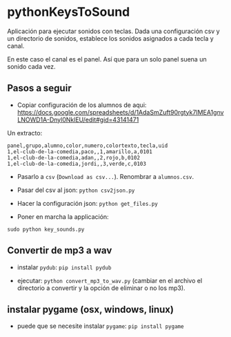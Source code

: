 # pythonKeysToSound

Aplicación para ejecutar sonidos con teclas.
Dada una configuración csv y un directorio de sonidos, establece los sonidos asignados a cada tecla y canal.

En este caso el canal es el panel. Así que para un solo panel suena un sonido cada vez.

## Pasos a seguir

* Copiar configuración de los alumnos de aqui: https://docs.google.com/spreadsheets/d/1AdaSmZuft90rgtyk7IMEA1gnvLNOWD1A-Dnyl0NklEU/edit#gid=43141471

Un extracto:

```
panel,grupo,alumno,color,numero,colortexto,tecla,uid
1,el-club-de-la-comedia,paco,,1,amarillo,a,0101
1,el-club-de-la-comedia,adan,,2,rojo,b,0102
1,el-club-de-la-comedia,jordi,,3,verde,c,0103

```

* Pasarlo a `csv` (`Download as csv...`). Renombrar a `alumnos.csv`.

* Pasar del csv al json:  `python csv2json.py`

* Hacer la configuración json: `python get_files.py`

* Poner en marcha la applicación:

`sudo python key_sounds.py`


## Convertir de mp3 a wav

* instalar `pydub`: `pip install pydub`

* ejecutar:  `python convert_mp3_to_wav.py` (cambiar en el archivo el directorio a convertir y la opción de eliminar o no los mp3).

## instalar pygame (osx, windows, linux)

* puede que se necesite instalar `pygame`: `pip install pygame`



